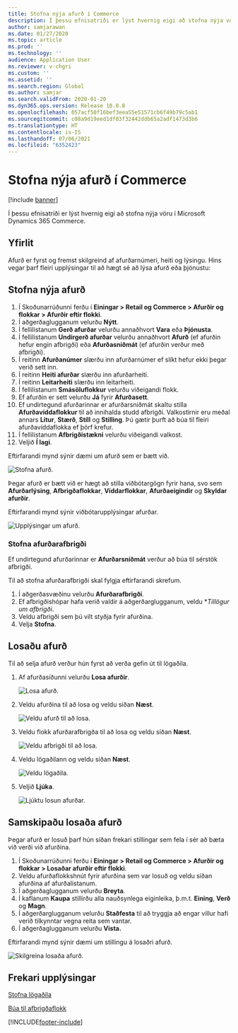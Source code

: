 ```yaml
---
title: Stofna nýja afurð í Commerce
description: Í þessu efnisatriði er lýst hvernig eigi að stofna nýja vöru í Microsoft Dynamics 365 Commerce.
author: samjarawan
ms.date: 01/27/2020
ms.topic: article
ms.prod: ''
ms.technology: ''
audience: Application User
ms.reviewer: v-chgri
ms.custom: ''
ms.assetid: ''
ms.search.region: Global
ms.author: samjar
ms.search.validFrom: 2020-01-20
ms.dyn365.ops.version: Release 10.0.8
ms.openlocfilehash: 057acf50f16bef3eea55e51571cb6f49b79c5ab1
ms.sourcegitcommit: c08a9d19eed1df03f32442ddb65a2adf1473d3b6
ms.translationtype: HT
ms.contentlocale: is-IS
ms.lasthandoff: 07/06/2021
ms.locfileid: "6352423"
---
```

# <a name="create-a-new-product-in-commerce"></a>Stofna nýja afurð í Commerce


[!include [banner](includes/banner.md)]

Í þessu efnisatriði er lýst hvernig eigi að stofna nýja vöru í Microsoft Dynamics 365 Commerce.

## <a name="overview"></a>Yfirlit

Afurð er fyrst og fremst skilgreind af afurðarnúmeri, heiti og lýsingu. Hins vegar þarf fleiri upplýsingar til að hægt sé að lýsa afurð eða þjónustu:

## <a name="create-a-new-product"></a>Stofna nýja afurð

1. Í Skoðunarrúðunni ferðu í **Einingar \> Retail og Commerce \> Afurðir og flokkar \> Afurðir eftir flokki**.
1. Í aðgerðaglugganum velurðu **Nýtt**.
1. Í fellilistanum **Gerð afurðar** velurðu annaðhvort **Vara** eða **Þjónusta**.
1. Í fellilistanum **Undirgerð afurðar** velurðu annaðhvort **Afurð** (ef afurðin hefur engin afbrigði) eða **Afurðasniðmát** (ef afurðin verður með afbrigði).
1. Í reitinn **Afurðanúmer** slærðu inn afurðarnúmer ef slíkt hefur ekki þegar verið sett inn.
1. Í reitinn **Heiti afurðar** slærðu inn afurðarheiti.
1. Í reitinn **Leitarheiti** slærðu inn leitarheiti.
1. Í fellilistanum **Smásöluflokkur** velurðu viðeigandi flokk.
1. Ef afurðin er sett velurðu **Já** fyrir **Afurðasett**.
1. Ef undirtegund afurðarinnar er afurðarsniðmát skaltu stilla **Afurðavíddaflokkur** til að innihalda studd afbrigði. Valkostirnir eru meðal annars **Litur**, **Stærð**, **Stíll** og **Stilling**. Þú gætir þurft að búa til fleiri afurðavíddaflokka ef þörf krefur.
1. Í fellilistanum **Afbrigðistækni** velurðu viðeigandi valkost.
1. Veljið **Í lagi**.

Eftirfarandi mynd sýnir dæmi um afurð sem er bætt við.

![Stofna afurð.](media/create-new-product.png)

Þegar afurð er bætt við er hægt að stilla viðbótargögn fyrir hana, svo sem **Afurðarlýsing**, **Afbrigðaflokkar**, **Víddarflokkar**, **Afurðaeigindir** og **Skyldar afurðir**.

Eftirfarandi mynd sýnir viðbótarupplýsingar afurðar.

![Upplýsingar um afurð.](media/create-new-product-2.png)

### <a name="create-product-variants"></a>Stofna afurðarafbrigði

Ef undirtegund afurðarinnar er **Afurðarsniðmát** verður að búa til sérstök afbrigði. 

Til að stofna afurðarafbrigði skal fylgja eftirfarandi skrefum.

1. Í aðgerðasvæðinu velurðu **Afurðarafbrigði**.
1. Ef afbrigðishópar hafa verið valdir á aðgerðarglugganum, veldu **Tillögur um afbrigði*.
1. Veldu afbrigði sem þú vilt styðja fyrir afurðina.
1. Velja **Stofna**.

## <a name="release-a-product"></a>Losaðu afurð

Til að selja afurð verður hún fyrst að verða gefin út til lögaðila.

1. Af afurðasíðunni velurðu **Losa afurðir**.

    ![Losa afurð.](media/create-new-product-3.png)

1. Veldu afurðina til að losa og veldu síðan **Næst**.

    ![Veldu afurð til að losa.](media/create-new-product-4.png)

1. Veldu flokk afurðarafbrigða til að losa og veldu síðan **Næst**.

    ![Veldu afbrigði til að losa.](media/create-new-product-5.png)

1. Veldu lögaðilann og veldu síðan **Næst**.

    ![Veldu lögaðila.](media/create-new-product-6.png)

1. Veljið **Ljúka**.

    ![Ljúktu losun afurðar.](media/create-new-product-7.png)

## <a name="configure-a-released-product"></a>Samskipaðu losaða afurð

Þegar afurð er losuð þarf hún síðan frekari stillingar sem fela í sér að bæta við verði við afurðina.

1. Í Skoðunarrúðunni ferðu í **Einingar \> Retail og Commerce \> Afurðir og flokkar \> Losaðar afurðir eftir flokki**.
1. Veldu afurðaflokkshnút fyrir afurðina sem var losuð og veldu síðan afurðina af afurðalistanum.
1. Í aðgerðaglugganum velurðu **Breyta**.
1. Í kaflanum **Kaupa** stillirðu alla nauðsynlega eiginleika, þ.m.t. **Eining**, **Verð** og **Magn**.
1. Í aðgerðarglugganum velurðu **Staðfesta** til að tryggja að engar villur hafi verið tilkynntar vegna reita sem vantar.
1. Í aðgerðaglugganum velurðu **Vista.**

Eftirfarandi mynd sýnir dæmi um stillingu á losaðri afurð.

![Skilgreina losaða afurð.](media/create-new-product-8.png)

## <a name="additional-resources"></a>Frekari upplýsingar

[Stofna lögaðila](channels-legal-entities.md)

[Búa til afbrigðaflokk](create-variant-group.md) 


[!INCLUDE[footer-include](../includes/footer-banner.md)]